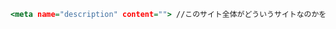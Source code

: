 ```index.html
<meta name="description" content=""> //このサイト全体がどういうサイトなのかをグーグルなどの検索エンジンに伝えることができる。userが検索しやすくする。
```
